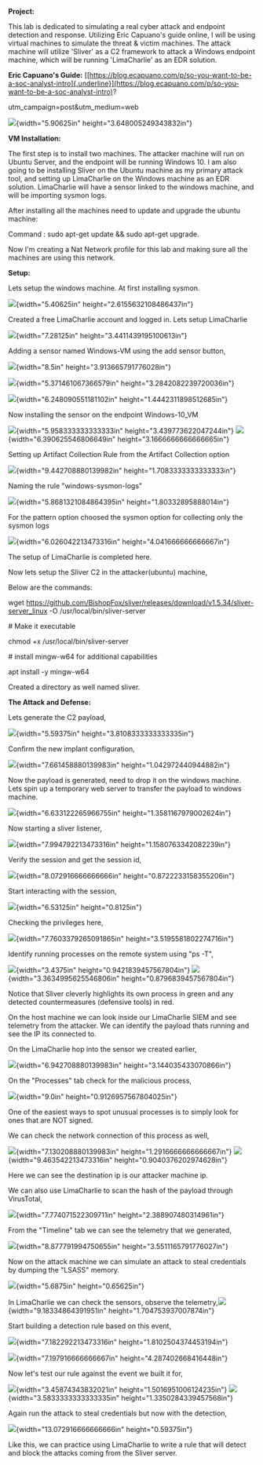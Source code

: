 **Project:**

This lab is dedicated to simulating a real cyber attack and endpoint
detection and response. Utilizing Eric Capuano\'s guide online, I will
be using virtual machines to simulate the threat & victim machines. The
attack machine will utilize \'Sliver\' as a C2 framework to attack a
Windows endpoint machine, which will be running \'LimaCharlie\' as an
EDR solution.

**Eric Capuano\'s Guide:**
[[https://blog.ecapuano.com/p/so-you-want-to-be-a-soc-analyst-intro]{.underline}](https://blog.ecapuano.com/p/so-you-want-to-be-a-soc-analyst-intro)?

utm_campaign=post&utm_medium=web

![](vertopal_fa1d1801ea58461baf81334156427f0e/media/image13.png){width="5.90625in"
height="3.648005249343832in"}

**VM Installation:**

The first step is to install two machines. The attacker machine will run
on Ubuntu Server, and the endpoint will be running Windows 10. I am also
going to be installing Sliver on the Ubuntu machine as my primary attack
tool, and setting up LimaCharlie on the Windows machine as an EDR
solution. LimaCharlie will have a sensor linked to the windows machine,
and will be importing sysmon logs.

After installing all the machines need to update and upgrade the ubuntu
machine:

Command : sudo apt-get update && sudo apt-get upgrade.

Now I'm creating a Nat Network profile for this lab and making sure all
the machines are using this network.

**Setup:**

Lets setup the windows machine. At first installing sysmon.

![](vertopal_fa1d1801ea58461baf81334156427f0e/media/image1.png){width="5.40625in"
height="2.6155632108486437in"}

Created a free LimaCharlie account and logged in. Lets setup LimaCharlie

![](vertopal_fa1d1801ea58461baf81334156427f0e/media/image19.png){width="7.28125in"
height="3.4411439195100613in"}

Adding a sensor named Windows-VM using the add sensor button,

![](vertopal_fa1d1801ea58461baf81334156427f0e/media/image29.png){width="8.5in"
height="3.913665791776028in"}

![](vertopal_fa1d1801ea58461baf81334156427f0e/media/image16.png){width="5.371461067366579in"
height="3.2842082239720036in"}

![](vertopal_fa1d1801ea58461baf81334156427f0e/media/image11.png){width="6.248090551181102in"
height="1.4442311898512685in"}

Now installing the sensor on the endpoint Windows-10_VM

![](vertopal_fa1d1801ea58461baf81334156427f0e/media/image20.png){width="5.958333333333333in"
height="3.439773622047244in"}
![](vertopal_fa1d1801ea58461baf81334156427f0e/media/image22.png){width="6.390625546806649in"
height="3.1666666666666665in"}

Setting up Artifact Collection Rule from the Artifact Collection option

![](vertopal_fa1d1801ea58461baf81334156427f0e/media/image30.png){width="9.442708880139982in"
height="1.7083333333333333in"}

Naming the rule "windows-sysmon-logs"

![](vertopal_fa1d1801ea58461baf81334156427f0e/media/image2.png){width="5.8681321084864395in"
height="1.80332895888014in"}

For the pattern option choosed the sysmon option for collecting only the
sysmon logs

![](vertopal_fa1d1801ea58461baf81334156427f0e/media/image15.png){width="6.026042213473316in"
height="4.041666666666667in"}

The setup of LimaCharlie is completed here.

Now lets setup the Sliver C2 in the attacker(ubuntu) machine,

Below are the commands:

wget
https://github.com/BishopFox/sliver/releases/download/v1.5.34/sliver-server_linux
-O /usr/local/bin/sliver-server

\# Make it executable

chmod +x /usr/local/bin/sliver-server

\# install mingw-w64 for additional capabilities

apt install -y mingw-w64

Created a directory as well named sliver.

**The Attack and Defense:**

Lets generate the C2 payload,

![](vertopal_fa1d1801ea58461baf81334156427f0e/media/image3.png){width="5.59375in"
height="3.8108333333333335in"}

Confirm the new implant configuration,

![](vertopal_fa1d1801ea58461baf81334156427f0e/media/image10.png){width="7.661458880139983in"
height="1.042972440944882in"}

Now the payload is generated, need to drop it on the windows machine.
Lets spin up a temporary web server to transfer the payload to windows
machine.

![](vertopal_fa1d1801ea58461baf81334156427f0e/media/image23.png){width="6.633122265966755in"
height="1.3581167979002624in"}

Now starting a sliver listener,

![](vertopal_fa1d1801ea58461baf81334156427f0e/media/image21.png){width="7.994792213473316in"
height="1.1580763342082239in"}

Verify the session and get the session id,

![](vertopal_fa1d1801ea58461baf81334156427f0e/media/image26.png){width="8.072916666666666in"
height="0.8722233158355206in"}

Start interacting with the session,

![](vertopal_fa1d1801ea58461baf81334156427f0e/media/image8.png){width="6.53125in"
height="0.8125in"}

Checking the privileges here,

![](vertopal_fa1d1801ea58461baf81334156427f0e/media/image27.png){width="7.7603379265091865in"
height="3.5195581802274716in"}

Identify running processes on the remote system using "ps -T",

![](vertopal_fa1d1801ea58461baf81334156427f0e/media/image12.png){width="3.4375in"
height="0.9421839457567804in"}
![](vertopal_fa1d1801ea58461baf81334156427f0e/media/image18.png){width="3.3634995625546806in"
height="0.8796839457567804in"}

Notice that Sliver cleverly highlights its own process in green and any
detected countermeasures (defensive tools) in red.

On the host machine we can look inside our LimaCharlie SIEM and see
telemetry from the attacker. We can identify the payload thats running
and see the IP its connected to.

On the LimaCharlie hop into the sensor we created earlier,

![](vertopal_fa1d1801ea58461baf81334156427f0e/media/image17.png){width="6.942708880139983in"
height="3.144035433070866in"}

On the "Processes" tab check for the malicious process,

![](vertopal_fa1d1801ea58461baf81334156427f0e/media/image32.png){width="9.0in"
height="0.9126957567804025in"}

One of the easiest ways to spot unusual processes is to simply look for
ones that are NOT signed.

We can check the network connection of this process as well,

![](vertopal_fa1d1801ea58461baf81334156427f0e/media/image4.png){width="7.130208880139983in"
height="1.2916666666666667in"}
![](vertopal_fa1d1801ea58461baf81334156427f0e/media/image7.png){width="9.463542213473316in"
height="0.9040376202974628in"}

Here we can see the destination ip is our attacker machine ip.

We can also use LimaCharlie to scan the hash of the payload through
VirusTotal,

![](vertopal_fa1d1801ea58461baf81334156427f0e/media/image24.png){width="7.774071522309711in"
height="2.388907480314961in"}

From the "Timeline" tab we can see the telemetry that we generated,

![](vertopal_fa1d1801ea58461baf81334156427f0e/media/image33.png){width="8.877791994750655in"
height="3.5511165791776027in"}

Now on the attack machine we can simulate an attack to steal credentials
by dumping the "LSASS" memory.

![](vertopal_fa1d1801ea58461baf81334156427f0e/media/image9.png){width="5.6875in"
height="0.65625in"}

In LimaCharlie we can check the sensors, observe the
telemetry,![](vertopal_fa1d1801ea58461baf81334156427f0e/media/image14.png){width="9.18334864391951in"
height="1.704753937007874in"}

Start building a detection rule based on this event,

![](vertopal_fa1d1801ea58461baf81334156427f0e/media/image25.png){width="7.182292213473316in"
height="1.8102504374453194in"}

![](vertopal_fa1d1801ea58461baf81334156427f0e/media/image31.png){width="7.197916666666667in"
height="4.287402668416448in"}

Now let's test our rule against the event we built it for,

![](vertopal_fa1d1801ea58461baf81334156427f0e/media/image28.png){width="3.45874343832021in"
height="1.5016951006124235in"}
![](vertopal_fa1d1801ea58461baf81334156427f0e/media/image5.png){width="3.5833333333333335in"
height="1.3350284339457568in"}

Again run the attack to steal credentials but now with the detection,

![](vertopal_fa1d1801ea58461baf81334156427f0e/media/image6.png){width="13.072916666666666in"
height="0.59375in"}

Like this, we can practice using LimaCharlie to write a rule that will
detect and block the attacks coming from the Sliver server.

